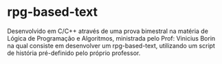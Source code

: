 # rpg-based-text
Desenvolvido em C/C++ através de uma prova bimestral na matéria de Lógica de Programação e Algoritmos, ministrada pelo Prof: Vinicius Borin na qual consiste em desenvolver um rpg-based-text, utilizando um script de história pré-definido pelo próprio professor.
